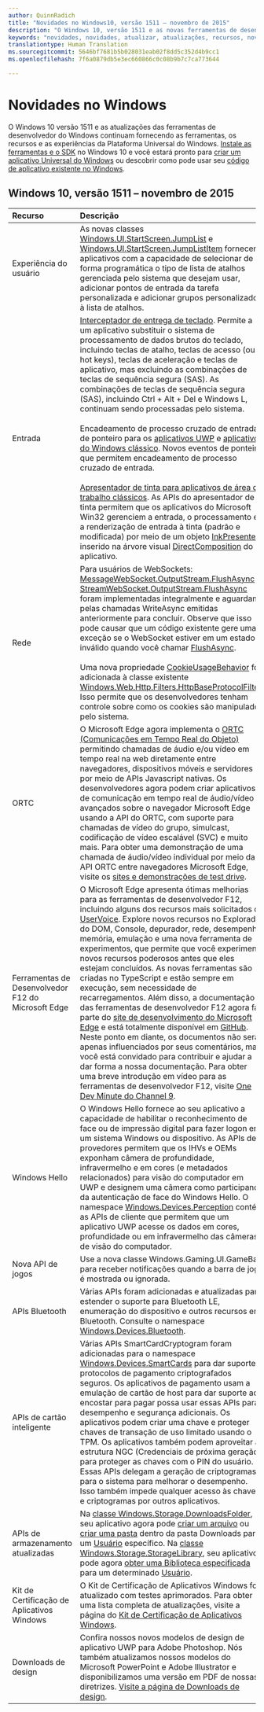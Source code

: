 ```yaml
---
author: QuinnRadich
title: "Novidades no Windows10, versão 1511 – novembro de 2015"
description: "O Windows 10, versão 1511 e as novas ferramentas de desenvolvedor fornecem as ferramentas, os recursos e as experiências da nova UWP (Plataforma Universal do Windows)."
keywords: "novidades, novidades, atualizar, atualizações, recursos, novo, Windows 10, 1511, novembro"
translationtype: Human Translation
ms.sourcegitcommit: 5646bf7681b5b028031eab02f8dd5c352d4b9cc1
ms.openlocfilehash: 7f6a0879db5e3ec660866c0c08b9b7c7ca773644

---
```


# Novidades no Windows

O Windows 10 versão 1511 e as atualizações das ferramentas de desenvolvedor do Windows continuam fornecendo as ferramentas, os recursos e as experiências da Plataforma Universal do Windows. [Instale as ferramentas e o SDK](http://go.microsoft.com/fwlink/?LinkId=821431) no Windows 10 e você estará pronto para [criar um aplicativo Universal do Windows](https://msdn.microsoft.com/library/windows/apps/bg124288) ou descobrir como pode usar seu [código de aplicativo existente no Windows](https://msdn.microsoft.com/library/windows/apps/mt238321).

## Windows 10, versão 1511 – novembro de 2015

Recurso | Descrição
 :---- | :----
 Experiência do usuário | As novas classes [Windows.UI.StartScreen.JumpList](https://msdn.microsoft.com/library/windows/apps/windows.ui.startscreen.aspx) e [Windows.UI.StartScreen.JumpListItem](https://msdn.microsoft.com/library/windows/apps/windows.ui.startscreen.aspx) fornecem aplicativos com a capacidade de selecionar de forma programática o tipo de lista de atalhos gerenciada pelo sistema que desejam usar, adicionar pontos de entrada da tarefa personalizada e adicionar grupos personalizados à lista de atalhos.
 Entrada | [Interceptador de entrega de teclado](https://msdn.microsoft.com/library/windows/apps/windows.ui.input.keyboarddeliveryinterceptor.aspx). Permite a um aplicativo substituir o sistema de processamento de dados brutos do teclado, incluindo teclas de atalho, teclas de acesso (ou hot keys), teclas de aceleração e teclas de aplicativo, mas excluindo as combinações de teclas de sequência segura (SAS). As combinações de teclas de sequência segura (SAS), incluindo Ctrl + Alt + Del e Windows L, continuam sendo processadas pelo sistema. <br /><br />Encadeamento de processo cruzado de entrada de ponteiro para os [aplicativos UWP](https://msdn.microsoft.com/library/windows/apps/windows.ui.core.corewindow.aspx) e [aplicativos do Windows clássico](https://msdn.microsoft.com/library/windows/desktop/hh454903(v=vs.85).aspx). Novos eventos de ponteiro que permitem encadeamento de processo cruzado de entrada. <br /><br />[Apresentador de tinta para aplicativos de área de trabalho clássicos](https://msdn.microsoft.com/library/windows/desktop/mt622165(v=vs.85).aspx). As APIs do apresentador de tinta permitem que os aplicativos do Microsoft Win32 gerenciem a entrada, o processamento e a renderização de entrada à tinta (padrão e modificada) por meio de um objeto [InkPresenter](https://msdn.microsoft.com/library/windows/desktop/windows.ui.input.inking.inkpresenter.aspx) inserido na árvore visual [DirectComposition](https://msdn.microsoft.com/library/windows/desktop/hh437371(v=vs.85).aspx) do aplicativo.
Rede | Para usuários de WebSockets: [MessageWebSocket.OutputStream.FlushAsync](https://msdn.microsoft.com/library/windows/apps/windows.storage.streams.datawriter.flushasync.aspx) e [StreamWebSocket.OutputStream.FlushAsync](https://msdn.microsoft.com/library/windows/apps/windows.storage.streams.datawriter.flushasync.aspx) foram implementadas integralmente e aguardam pelas chamadas WriteAsync emitidas anteriormente para concluir. Observe que isso pode causar que um código existente gere uma exceção se o WebSocket estiver em um estado inválido quando você chamar [FlushAsync](https://msdn.microsoft.com/library/windows/apps/windows.storage.streams.datawriter.flushasync.aspx). <br /><br />Uma nova propriedade [CookieUsageBehavior](https://msdn.microsoft.com/library/windows/apps/windows.web.http.filters.httpbaseprotocolfilter.aspx) foi adicionada à classe existente [Windows.Web.Http.Filters.HttpBaseProtocolFilter](https://msdn.microsoft.com/library/windows/apps/windows.web.http.filters.httpbaseprotocolfilter.aspx). Isso permite que os desenvolvedores tenham controle sobre como os cookies são manipulados pelo sistema.
ORTC | O Microsoft Edge agora implementa o [ORTC (Comunicações em Tempo Real do Objeto)](https://msdn.microsoft.com/library/mt433097(v=vs.85).aspx) permitindo chamadas de áudio e/ou vídeo em tempo real na web diretamente entre navegadores, dispositivos móveis e servidores por meio de APIs Javascript nativas. Os desenvolvedores agora podem criar aplicativos de comunicação em tempo real de áudio/vídeo avançados sobre o navegador Microsoft Edge usando a API do ORTC, com suporte para chamadas de vídeo do grupo, simulcast, codificação de vídeo escalável (SVC) e muito mais. Para obter uma demonstração de uma chamada de áudio/vídeo individual por meio da API ORTC entre navegadores Microsoft Edge, visite os [sites e demonstrações de test drive](https://developer.microsoft.com/microsoft-edge/testdrive/demos/ortcdemo/).
Ferramentas de Desenvolvedor F12 do Microsoft Edge | O Microsoft Edge apresenta ótimas melhorias para as ferramentas de desenvolvedor F12, incluindo alguns dos recursos mais solicitados de [UserVoice](https://wpdev.uservoice.com/forums/257854-microsoft-edge-developer). Explore novos recursos no Explorador do DOM, Console, depurador, rede, desempenho, memória, emulação e uma nova ferramenta de experimentos, que permite que você experimente novos recursos poderosos antes que eles estejam concluídos. As novas ferramentas são criadas no TypeScript e estão sempre em execução, sem necessidade de recarregamentos. Além disso, a documentação das ferramentas de desenvolvedor F12 agora faz parte do [site de desenvolvimento do Microsoft Edge](https://developer.microsoft.com/microsoft-edge/) e está totalmente disponível em [GitHub](https://github.com/MicrosoftEdge/MicrosoftEdge-Documentation). Neste ponto em diante, os documentos não serão apenas influenciados por seus comentários, mas você está convidado para contribuir e ajudar a dar forma a nossa documentação. Para obter uma breve introdução em vídeo para as ferramentas de desenvolvedor F12, visite [One Dev Minute do Channel 9](https://channel9.msdn.com/Blogs/One-Dev-Minute/Microsoft-Edge-F12-tools).
Windows Hello | O Windows Hello fornece ao seu aplicativo a capacidade de habilitar o reconhecimento de face ou de impressão digital para fazer logon em um sistema Windows ou dispositivo. As APIs de provedores permitem que os IHVs e OEMs exponham câmera de profundidade, infravermelho e em cores (e metadados relacionados) para visão do computador em UWP e designem uma câmera como participando da autenticação de face do Windows Hello. O namespace [Windows.Devices.Perception](https://msdn.microsoft.com/library/windows/apps/windows.devices.perception.aspx) contém as APIs de cliente que permitem que um aplicativo UWP acesse os dados em cores, profundidade ou em infravermelho das câmeras de visão do computador.
Nova API de jogos | Use a nova classe Windows.Gaming.UI.GameBar para receber notificações quando a barra de jogo é mostrada ou ignorada.
APIs Bluetooth | Várias APIs foram adicionadas e atualizadas para estender o suporte para Bluetooth LE, enumeração do dispositivo e outros recursos em Bluetooth. Consulte o namespace [Windows.Devices.Bluetooth](https://msdn.microsoft.com/library/windows/apps/windows.devices.bluetooth.aspx).
APIs de cartão inteligente | Várias APIs SmartCardCryptogram foram adicionadas para o namespace [Windows.Devices.SmartCards](https://msdn.microsoft.com/library/windows/apps/windows.devices.smartcards.aspx) para dar suporte a protocolos de pagamento criptografados seguros. Os aplicativos de pagamento usam a emulação de cartão de host para dar suporte ao encostar para pagar possa usar essas APIs para desempenho e segurança adicionais. Os aplicativos podem criar uma chave e proteger chaves de transação de uso limitado usando o TPM. Os aplicativos também podem aproveitar a estrutura NGC (Credenciais de próxima geração) para proteger as chaves com o PIN do usuário. Essas APIs delegam a geração de criptogramas para o sistema para melhorar o desempenho. Isso também impede qualquer acesso às chaves e criptogramas por outros aplicativos.
APIs de armazenamento atualizadas | Na [classe Windows.Storage.DownloadsFolder](https://msdn.microsoft.com/library/windows/apps/windows.storage.downloadsfolder.aspx), seu aplicativo agora pode [criar um arquivo](https://msdn.microsoft.com/library/windows/apps/windows.storage.downloadsfolder.createfileforuserasync.aspx) ou [criar uma pasta](https://msdn.microsoft.com/library/windows/apps/windows.storage.downloadsfolder.createfolderforuserasync.aspx) dentro da pasta Downloads para um [Usuário](https://msdn.microsoft.com/library/windows/apps/windows.system.user.aspx) específico. Na [classe Windows.Storage.StorageLibrary](https://msdn.microsoft.com/library/windows/apps/windows.storage.storagelibrary.aspx), seu aplicativo pode agora [obter uma Biblioteca especificada](https://msdn.microsoft.com/library/windows/apps/windows.storage.storagelibrary.getlibraryforuserasync.aspx) para um determinado [Usuário](https://msdn.microsoft.com/library/windows/apps/windows.system.user.aspx).
Kit de Certificação de Aplicativos Windows | O Kit de Certificação de Aplicativos Windows foi atualizado com testes aprimorados. Para obter uma lista completa de atualizações, visite a página do [Kit de Certificação de Aplicativos Windows](https://developer.microsoft.com/windows/develop/app-certification-kit).
Downloads de design | Confira nossos novos modelos de design de aplicativo UWP para Adobe Photoshop. Nós também atualizamos nossos modelos do Microsoft PowerPoint e Adobe Illustrator e disponibilizamos uma versão em PDF de nossas diretrizes. [Visite a página de Downloads de design](https://developer.microsoft.com/windows/design/assets).



<!--HONumber=Aug16_HO4-->


